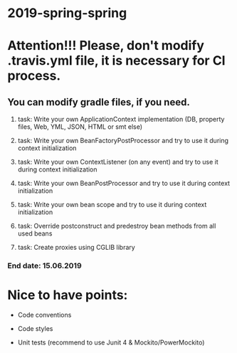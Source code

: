 # 2019-spring-spring

# Attention!!! Please, don't modify .travis.yml file, it is necessary for CI process.

## You can modify gradle files, if you need.

1. task: Write your own ApplicationContext implementation (DB, property files, Web, YML, JSON, HTML or smt else)

2. task: Write your own BeanFactoryPostProcessor and try to use it during context initialization

3. task: Write your own ContextListener (on any event) and try to use it during context initialization

4. task: Write your own BeanPostProcessor and try to use it during context initialization

5. task: Write your own bean scope and try to use it during context initialization

6. task: Override postconstruct and predestroy bean methods from all used beans

7. task: Create proxies using CGLIB library

### End date: 15.06.2019

# Nice to have points:

- Code conventions

- Code styles

- Unit tests (recommend to use Junit 4 & Mockito/PowerMockito)
